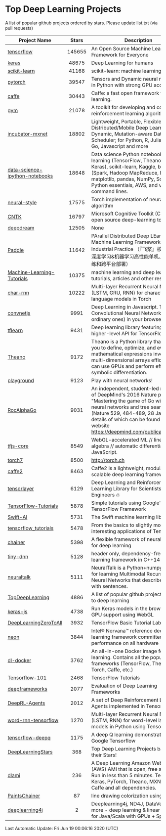 # Top Deep Learning Projects
A list of popular github projects ordered by stars.
Please update list.txt (via pull requests)

|Project Name| Stars | Description |
| ---------- |:-----:| ----------- |
| [tensorflow](https://github.com/tensorflow/tensorflow) | 145655 | An Open Source Machine Learning Framework for Everyone |
| [keras](https://github.com/keras-team/keras) | 48675 | Deep Learning for humans |
| [scikit-learn](https://github.com/scikit-learn/scikit-learn) | 41168 | scikit-learn: machine learning in Python |
| [pytorch](https://github.com/pytorch/pytorch) | 39547 | Tensors and Dynamic neural networks in Python with strong GPU acceleration |
| [caffe](https://github.com/BVLC/caffe) | 30443 | Caffe: a fast open framework for deep learning. |
| [gym](https://github.com/openai/gym) | 21078 | A toolkit for developing and comparing reinforcement learning algorithms. |
| [incubator-mxnet](https://github.com/apache/incubator-mxnet) | 18802 | Lightweight, Portable, Flexible Distributed/Mobile Deep Learning with Dynamic, Mutation-aware Dataflow Dep Scheduler; for Python, R, Julia, Scala, Go, Javascript and more |
| [data-science-ipython-notebooks](https://github.com/donnemartin/data-science-ipython-notebooks) | 18648 | Data science Python notebooks: Deep learning (TensorFlow, Theano, Caffe, Keras), scikit-learn, Kaggle, big data (Spark, Hadoop MapReduce, HDFS), matplotlib, pandas, NumPy, SciPy, Python essentials, AWS, and various command lines. |
| [neural-style](https://github.com/jcjohnson/neural-style) | 17575 | Torch implementation of neural style algorithm |
| [CNTK](https://github.com/microsoft/CNTK) | 16797 | Microsoft Cognitive Toolkit (CNTK), an open source deep-learning toolkit |
| [deepdream](https://github.com/google/deepdream) | 12505 | None |
| [Paddle](https://github.com/PaddlePaddle/Paddle) | 11642 | PArallel Distributed Deep LEarning: Machine Learning Framework from Industrial Practice （『飞桨』核心框架，深度学习&机器学习高性能单机、分布式训练和跨平台部署） |
| [Machine-Learning-Tutorials](https://github.com/ujjwalkarn/Machine-Learning-Tutorials) | 10375 | machine learning and deep learning tutorials, articles and other resources  |
| [char-rnn](https://github.com/karpathy/char-rnn) | 10222 | Multi-layer Recurrent Neural Networks (LSTM, GRU, RNN) for character-level language models in Torch |
| [convnetjs](https://github.com/karpathy/convnetjs) | 9991 | Deep Learning in Javascript. Train Convolutional Neural Networks (or ordinary ones) in your browser. |
| [tflearn](https://github.com/tflearn/tflearn) | 9431 | Deep learning library featuring a higher-level API for TensorFlow. |
| [Theano](https://github.com/Theano/Theano) | 9172 | Theano is a Python library that allows you to define, optimize, and evaluate mathematical expressions involving multi-dimensional arrays efficiently. It can use GPUs and perform efficient symbolic differentiation. |
| [playground](https://github.com/tensorflow/playground) | 9123 | Play with neural networks! |
| [RocAlphaGo](https://github.com/Rochester-NRT/RocAlphaGo) | 9031 | An independent, student-led replication of DeepMind's 2016 Nature publication, "Mastering the game of Go with deep neural networks and tree search" (Nature 529, 484-489, 28 Jan 2016), details of which can be found on their website https://deepmind.com/publications.html. |
| [tfjs-core](https://github.com/tensorflow/tfjs-core) | 8549 | WebGL-accelerated ML // linear algebra // automatic differentiation for JavaScript. |
| [torch7](https://github.com/torch/torch7) | 8500 | http://torch.ch |
| [caffe2](https://github.com/facebookarchive/caffe2) | 8463 | Caffe2 is a lightweight, modular, and scalable deep learning framework. |
| [tensorlayer](https://github.com/tensorlayer/tensorlayer) | 6129 | Deep Learning and Reinforcement Learning Library for Scientists and Engineers 🔥 |
| [TensorFlow-Tutorials](https://github.com/nlintz/TensorFlow-Tutorials) | 5878 | Simple tutorials using Google's TensorFlow Framework |
| [Swift-AI](https://github.com/Swift-AI/Swift-AI) | 5731 | The Swift machine learning library. |
| [tensorflow_tutorials](https://github.com/pkmital/tensorflow_tutorials) | 5478 | From the basics to slightly more interesting applications of Tensorflow |
| [chainer](https://github.com/chainer/chainer) | 5398 | A flexible framework of neural networks for deep learning |
| [tiny-dnn](https://github.com/tiny-dnn/tiny-dnn) | 5128 | header only, dependency-free deep learning framework in C++14 |
| [neuraltalk](https://github.com/karpathy/neuraltalk) | 5111 | NeuralTalk is a Python+numpy project for learning Multimodal Recurrent Neural Networks that describe images with sentences. |
| [TopDeepLearning](https://github.com/aymericdamien/TopDeepLearning) | 4886 | A list of popular github projects related to deep learning |
| [keras-js](https://github.com/transcranial/keras-js) | 4738 | Run Keras models in the browser, with GPU support using WebGL |
| [DeepLearningZeroToAll](https://github.com/hunkim/DeepLearningZeroToAll) | 3932 | TensorFlow Basic Tutorial Labs |
| [neon](https://github.com/NervanaSystems/neon) | 3844 | Intel® Nervana™ reference deep learning framework committed to best performance on all hardware |
| [dl-docker](https://github.com/floydhub/dl-docker) | 3762 | An all-in-one Docker image for deep learning. Contains all the popular DL frameworks (TensorFlow, Theano, Torch, Caffe, etc.) |
| [Tensorflow-101](https://github.com/sjchoi86/Tensorflow-101) | 2468 | TensorFlow Tutorials |
| [deepframeworks](https://github.com/zer0n/deepframeworks) | 2077 | Evaluation of Deep Learning Frameworks |
| [DeepRL-Agents](https://github.com/awjuliani/DeepRL-Agents) | 2012 | A set of Deep Reinforcement Learning Agents implemented in Tensorflow. |
| [word-rnn-tensorflow](https://github.com/hunkim/word-rnn-tensorflow) | 1270 | Multi-layer Recurrent Neural Networks (LSTM, RNN) for word-level language models in Python using TensorFlow. |
| [tensorflow-deepq](https://github.com/siemanko/tensorflow-deepq) | 1175 | A deep Q learning demonstration using Google Tensorflow |
| [DeepLearningStars](https://github.com/hunkim/DeepLearningStars) | 368 | Top Deep Learning Projects based on their Stars! |
| [dlami](https://github.com/ritchieng/dlami) | 236 | A Deep Learning Amazon Web Service (AWS) AMI that is open, free and works. Run in less than 5 minutes. TensorFlow, Keras, PyTorch, Theano, MXNet, CNTK, Caffe and all dependencies. |
| [PaintsChainer](https://github.com/taizan/PaintsChainer) | 87 | line drawing colorization using chainer |
| [deeplearning4j](https://github.com/deeplearning4j/deeplearning4j) | 2 | Deeplearning4j, ND4J, DataVec and more - deep learning & linear algebra for Java/Scala with GPUs + Spark |

Last Automatic Update: Fri Jun 19 00:06:16 2020 (UTC)

